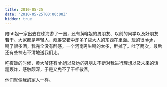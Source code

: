 ```yaml
---
title: 2010-05-25
date: "2010-05-25T00:00:00Z"
hidden: true
---
```


陪hh姐一家出去在珠海游了一圈，还有黄晗姐的男朋友、以前的同学以及好朋友若干。大家都是年轻人，觥筹交错中却多了些大人的东西在里面。玩的很high，喝了很多酒，我完全没有醉感，一个河南男生喝的太多，醉掉了。吐了两次，最后还有些神志不清地送我们走。

吃夜饭的时候，黄大爷还有hh姐以及她的男朋友不断对我进行理想以及未来的话题轰炸，感触颇深，于是又免不了干杯敬酒。

他们就像我的家人一样。

 